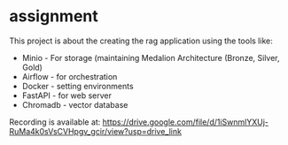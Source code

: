 # assignment
This project is about the creating the rag application using the tools like:
- Minio - For storage (maintaining Medalion Architecture (Bronze, Silver, Gold)
- Airflow - for orchestration
- Docker - setting environments
- FastAPI - for web server
- Chromadb - vector database



Recording is available at: https://drive.google.com/file/d/1iSwnmlYXUj-RuMa4k0sVsCVHpgv_gcir/view?usp=drive_link
